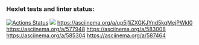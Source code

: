 ### Hexlet tests and linter status:
[![Actions Status](https://github.com/Svetlana-Ostr/php-project-45/workflows/hexlet-check/badge.svg)](https://github.com/Svetlana-Ostr/php-project-45/actions)
<a href="https://codeclimate.com/github/Svetlana-Ostr/php-project-45/maintainability"><img src="https://api.codeclimate.com/v1/badges/e42b0133e98d6c369506/maintainability" /></a>
https://asciinema.org/a/up5j1iZXGKJYnd5kqMejPWkI0
https://asciinema.org/a/577948
https://asciinema.org/a/583008
https://asciinema.org/a/585304
https://asciinema.org/a/587464